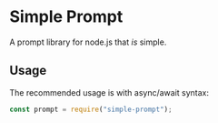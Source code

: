 # Simple Prompt

A prompt library for node.js that *is* simple.

## Usage

The recommended usage is with async/await syntax:

```js
const prompt = require("simple-prompt");


```